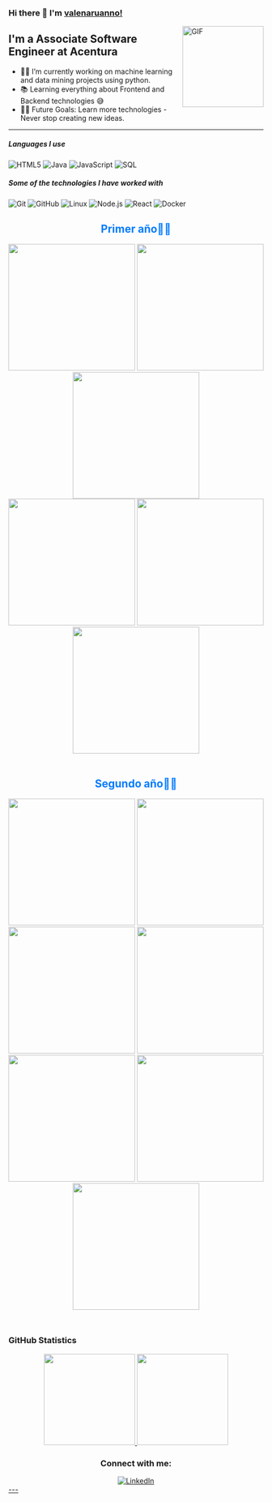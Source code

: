 ### Hi there 👋 I'm [valenaruanno!](https://github.com/valenaruanno/valenaruanno/)

<img align="right" alt="GIF" height="160px" src="https://media.giphy.com/media/Ah3zHH7hvsSB2/giphy.gif" />

## I'm a Associate Software Engineer at Acentura

- 👨‍💻 I’m currently working on machine learning and data mining projects using python.
- 📚 Learning everything about Frontend and Backend technologies 😅
- 💪🏼 Future Goals: Learn more technologies - Never stop creating new ideas.

---

##### Languages I use

![HTML5](https://img.shields.io/badge/-HTML5-000000?style=flat&logo=html5)
![Java](https://img.shields.io/badge/-Java-000000?style=flat&logo=java)
![JavaScript](https://img.shields.io/badge/-JavaScript-000000?style=flat&logo=javascript)
![SQL](https://img.shields.io/badge/-SQL-000000?style=flat&logo=postgresql)


##### Some of the technologies I have worked with

![Git](https://img.shields.io/badge/-Git-222222?style=flat&logo=git&logoColor=F05032)
![GitHub](https://img.shields.io/badge/-GitHub-222222?style=flat&logo=github&logoColor=181717)
![Linux](https://img.shields.io/badge/-Linux-222222?style=flat&logo=linux&logoColor=FCC624)
![Node.js](https://img.shields.io/badge/-Node.js-222222?style=flat&logo=node.js&logoColor=339933)
![React](https://img.shields.io/badge/-React-222222?style=flat&logo=React&logoColor=61DAFB)
![Docker](https://img.shields.io/badge/-Docker-black?style=flat-square&logo=docker)
<br/>

</div>

<!--h2 align="center">Primer año</h2-->
<h2 align="center" style="color: #007bff;">Primer año👨‍💻</h2>
<div align="center">
    <a href="https://github.com/valenaruanno/CADP"><img width="250" src="https://denvercoder1-github-readme-stats.vercel.app/api/pin/?username=valenaruanno&repo=CADP&theme=blue-green&icon_color=F8D866"></a>
    <a href="https://github.com/valenaruanno/Mate1"><img width="250" src="https://denvercoder1-github-readme-stats.vercel.app/api/pin/?username=valenaruanno&repo=Mate1&theme=blue-green&icon_color=F8D866"></a>
    <a href="https://github.com/valenaruanno/OrganizacionDeComputadoras"><img width="250" src="https://denvercoder1-github-readme-stats.vercel.app/api/pin/?username=valenaruanno&repo=OrganizacionDeComputadoras&theme=blue-green&icon_color=F8D866"></a>
</div>

<div align="center">
    <a href="https://github.com/valenaruanno/TallerProgramacion"><img width="250" src="https://denvercoder1-github-readme-stats.vercel.app/api/pin/?username=valenaruanno&repo=TallerProgramacion&theme=blue-green&icon_color=F8D866"></a>
    <a href="https://github.com/valenaruanno/Mate2"><img width="250" src="https://denvercoder1-github-readme-stats.vercel.app/api/pin/?username=valenaruanno&repo=Mate2&theme=blue-green&icon_color=F8D866"></a>
    <a href="https://github.com/valenaruanno/ArquitecturaDeComputadoras"><img width="250" src="https://denvercoder1-github-readme-stats.vercel.app/api/pin/?username=valenaruanno&repo=ArquitecturaDeComputadoras&theme=blue-green&icon_color=F8D866"></a>
</div>

<br>

<!--h2 align="center">Segundo año</h2-->
<h2 align="center" style="color: #007bff;">Segundo año👨‍💻</h2>
<div align="center">
    <a href="https://github.com/valenaruanno/FOD"><img width="250" src="https://denvercoder1-github-readme-stats.vercel.app/api/pin/?username=valenaruanno&repo=FOD&theme=blue-green&icon_color=F8D866"></a>
     <a href="https://github.com/valenaruanno/AYED2"><img width="250" src="https://denvercoder1-github-readme-stats.vercel.app/api/pin/?username=valenaruanno&repo=AYED2&theme=blue-green&icon_color=F8D866"></a>
    <a href="https://github.com/valenaruanno/SeminarioDeLenguajes"><img width="250" src="https://denvercoder1-github-readme-stats.vercel.app/api/pin/?username=valenaruanno&repo=SeminarioDeLenguajes&theme=blue-green&icon_color=F8D866"></a>
    <a href="https://github.com/valenaruanno/ISO"><img width="250" src="https://denvercoder1-github-readme-stats.vercel.app/api/pin/?username=valenaruanno&repo=ISO&theme=blue-green&icon_color=F8D866"></a>
    <a href="https://github.com/valenaruanno/OO1"><img width="250" src="https://denvercoder1-github-readme-stats.vercel.app/api/pin/?username=valenaruanno&repo=OO1&theme=blue-green&icon_color=F8D866"></a>
    <a href="https://github.com/valenaruanno/DBD"><img width="250" src="https://denvercoder1-github-readme-stats.vercel.app/api/pin/?username=valenaruanno&repo=DBD&theme=blue-green&icon_color=F8D866"></a>
    <a href="https://github.com/valenaruanno/Ingenieria-de-Software-1"><img width="250" src="https://denvercoder1-github-readme-stats.vercel.app/api/pin/?username=valenaruanno&repo=Ingenieria-de-Software-1&theme=blue-green&icon_color=F8D866"></a>
</div>

<!-- Add some space -->
<div style="margin-top: 50px;"></div>

### GitHub Statistics

<p align="center">
  <a href="https://github.com/valenaruanno">
    <img height="180em" src="https://github-readme-stats-eight-theta.vercel.app/api?username=valenaruanno&show_icons=true&theme=blue-green&include_all_commits=true&count_private=true"/>
    <img height="180em" src="https://github-readme-stats-eight-theta.vercel.app/api/top-langs/?username=valenaruanno&layout=compact&langs_count=8&theme=blue-green"/>
  </a>
</p>

<h3 align="center">Connect with me:</h3>
<div align="center">
  <a href="https://www.linkedin.com/in/valen-aruanno-686a0b22a/">
    <img src="https://img.shields.io/badge/LinkedIn-0077B5?style=for-the-badge&logo=linkedin&logoColor=white" alt="LinkedIn">
</div>
---




